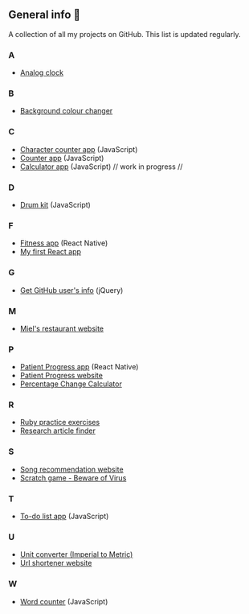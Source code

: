 ## General info 🌷
A collection of all my projects on GitHub. This list is updated regularly.

### A
- <a href = "https://github.com/Juel07/analog-clock">Analog clock</a>

### B
- <a href = "https://github.com/Juel07/bg-color-changer">Background colour changer</a>

### C
- <a href = "https://github.com/Juel07/character-counter">Character counter app</a> (JavaScript)
- <a href = "https://github.com/Juel07/counter">Counter app</a> (JavaScript)
- <a href = "https://github.com/Juel07/JS-calculator">Calculator app</a> (JavaScript) // work in progress //

### D
- <a href="https://github.com/Juel07/drum-kit">Drum kit</a> (JavaScript)

### F
- <a href = "https://github.com/Juel07/Project-fitness-app">Fitness app</a> (React Native)
- <a href = "https://github.com/Juel07/first-react-project">My first React app</a>

### G
- <a href = "https://github.com/Juel07/get-user-info">Get GitHub user's info</a> (jQuery)

### M
- <a href = "https://github.com/Juel07/MIELS-website">Miel's restaurant website</a>

### P
- <a href = "https://github.com/Juel07/patient-progress-app">Patient Progress app</a> (React Native)
- <a href = "https://github.com/Juel07/Patient-Progress-Website">Patient Progress website</a>
- <a href = "https://github.com/Juel07/percentage-change-calculator">Percentage Change Calculator</a>

### R
- <a href = "https://github.com/Juel07/ruby-practice-exercises">Ruby practice exercises</a>
- <a href = "https://github.com/Juel07/research-article-finder">Research article finder</a>

### S
- <a href = "https://github.com/Juel07/song-recommendations-website">Song recommendation website</a>
- <a href = "https://scratch.mit.edu/projects/512555091">Scratch game - Beware of Virus</a>

### T
- <a href = "https://github.com/Juel07/to-do-list">To-do list app</a> (JavaScript)

### U
- <a href = "https://github.com/Juel07/unit-converter">Unit converter (Imperial to Metric)</a> 
- <a href = "https://github.com/Juel07/URL-Shortener">Url shortener website</a>

### W
- <a href="https://github.com/Juel07/word-counter">Word counter</a> (JavaScript)
